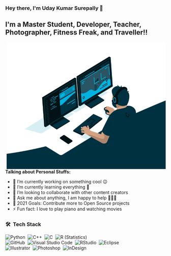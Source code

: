 ### Hey there, I'm Uday Kumar Surepally 👋


## I'm a Master Student, Developer, Teacher, Photographer, Fitness Freak, and Traveller!!

<img align="right" alt="GIF" src="https://github.com/UdayRockzz/UdayRockzz/blob/main/code.gif?raw=true" width="500" height="400" />

**Talking about Personal Stuffs:**

- 🔭 I’m currently working on something cool 😉
- 🌱 I’m currently learning everything 🤣
- 👯 I’m looking to collaborate with other content creators
- 💬 Ask me about anything, I am happy to help 👨🏻‍💻
- 🥅 2021 Goals: Contribute more to Open Source projects
- ⚡ Fun fact: I love to play piano and watching movies


[website]: https://aiesrobotix.com
[youtube]: https://youtube.com/aiesrobotix.com
[instagram]: https://instagram.com/UdayRockzzz
[linkedin]: https://linkedin.com/in/uday-kumar-surepally-01422078
[twitter]: https://twitter.com/aiesrobotix

### 🛠 &nbsp;Tech Stack

![Python](https://img.shields.io/badge/-Python-333333?style=flat&logo=python)&nbsp;
![C++](https://img.shields.io/badge/-C++-333333?style=flat&logo=C%2B%2B&logoColor=00599C)&nbsp;
![C](https://img.shields.io/badge/-C-333333?style=flat&logo=C&logoColor=A8B9CC)&nbsp;
![R (Statistics)](https://img.shields.io/badge/-R-333333?style=flat&logo=R&logoColor=276DC3)\
![GitHub](https://img.shields.io/badge/-GitHub-333333?style=flat&logo=github)&nbsp;
![Visual Studio Code](https://img.shields.io/badge/-Visual%20Studio%20Code-333333?style=flat&logo=visual-studio-code&logoColor=007ACC)&nbsp;
![RStudio](https://img.shields.io/badge/-RStudio-333333?style=flat&logo=rstudio)&nbsp;
![Eclipse](https://img.shields.io/badge/-Eclipse-333333?style=flat&logo=eclipse-ide&logoColor=2C2255)\
![Illustrator](https://img.shields.io/badge/-Illustrator-333333?style=flat&logo=adobe-illustrator)&nbsp;
![Photoshop](https://img.shields.io/badge/-Photoshop-333333?style=flat&logo=adobe-photoshop)&nbsp;
![InDesign](https://img.shields.io/badge/-InDesign-333333?style=flat&logo=adobe-indesign)

